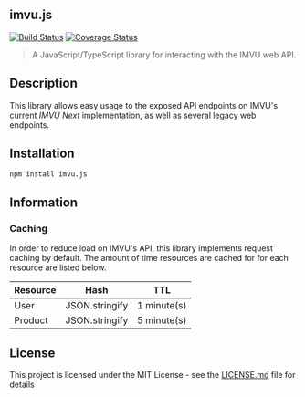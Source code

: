 ## imvu.js

[![Build Status](https://travis-ci.com/dhkatz/imvu.js.svg?branch=master)](https://travis-ci.com/dhkatz/imvu.js) [![Coverage Status](https://coveralls.io/repos/github/dhkatz/imvu.js/badge.svg?branch=master)](https://coveralls.io/github/dhkatz/imvu.js?branch=master)

> A JavaScript/TypeScript library for interacting with the IMVU web API.

## Description

This library allows easy usage to the exposed API endpoints on IMVU's current *IMVU Next* implementation, as well as several legacy web endpoints.

## Installation

`npm install imvu.js`

## Information

### Caching

In order to reduce load on IMVU's API, this library implements request caching by default. The amount of time resources are cached for for each resource are listed below.

| Resource | Hash           | TTL         |
|----------|----------------|-------------|
| User     | JSON.stringify | 1 minute(s) |
| Product  | JSON.stringify | 5 minute(s) |

## License

This project is licensed under the MIT License - see the [LICENSE.md](LICENSE.md) file for details
